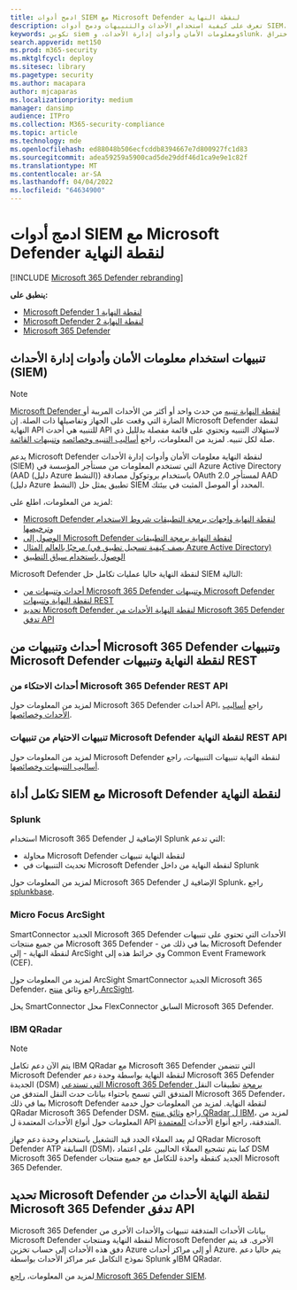 ```yaml
---
title: ادمج أدوات SIEM مع Microsoft Defender لنقطة النهاية
description: تعرف على كيفية استخدام الأحداث والتنبيهات ودمج أدوات SIEM.
keywords: تكوين siem ومعلومات الأمان وأدوات إدارة الأحداث، وslunk، وقوس النظر، والمؤشرات المخصصة، وبرمجة التطبيقات، وتعريفات التنبيهات، ومؤشرات اختراق
search.appverid: met150
ms.prod: m365-security
ms.mktglfcycl: deploy
ms.sitesec: library
ms.pagetype: security
ms.author: macapara
author: mjcaparas
ms.localizationpriority: medium
manager: dansimp
audience: ITPro
ms.collection: M365-security-compliance
ms.topic: article
ms.technology: mde
ms.openlocfilehash: ed88048b506ecfcddb8394667e7d800927fc1d83
ms.sourcegitcommit: adea59259a5900cad5de29ddf46d1ca9e9e1c82f
ms.translationtype: MT
ms.contentlocale: ar-SA
ms.lasthandoff: 04/04/2022
ms.locfileid: "64634900"
---
```

# <a name="integrate-your-siem-tools-with-microsoft-defender-for-endpoint"></a>ادمج أدوات SIEM مع Microsoft Defender لنقطة النهاية

[!INCLUDE [Microsoft 365 Defender rebranding](../../includes/microsoft-defender.md)]

**ينطبق على:**
- [Microsoft Defender لنقطة النهاية 1](https://go.microsoft.com/fwlink/p/?linkid=2154037)
- [Microsoft Defender لنقطة النهاية 2](https://go.microsoft.com/fwlink/p/?linkid=2154037)
- [Microsoft 365 Defender](https://go.microsoft.com/fwlink/?linkid=2118804)


## <a name="ingest-alerts-using-security-information-and-events-management-siem-tools"></a>تنبيهات استخدام معلومات الأمان وأدوات إدارة الأحداث (SIEM)

> [!NOTE]
>
> [Microsoft Defender لنقطة النهاية تنبيه](alerts.md) من حدث واحد أو أكثر من الأحداث المريبة أو الضارة التي وقعت على الجهاز وتفاصيلها ذات الصلة. إن Microsoft Defender لنقطة النهاية API للتنبيه هي أحدث API لاستهلاك التنبيه وتحتوي على قائمة مفصلة بدلليل ذي صلة لكل تنبيه. لمزيد من المعلومات، راجع [أساليب التنبيه وخصائصه](alerts.md) [وتنبيهات القائمة](get-alerts.md).

يدعم Microsoft Defender لنقطة النهاية معلومات الأمان وأدوات إدارة الأحداث (SIEM) التي تستخدم المعلومات من مستأجر المؤسسة في Azure Active Directory (AAD (دليل Azure النشط)) باستخدام بروتوكول مصادقة OAuth 2.0 لمستأجر AAD (دليل Azure النشط)  تطبيق يمثل حل SIEM المحدد أو الموصل المثبت في بيئتك.

لمزيد من المعلومات، اطلع على:

- [Microsoft Defender لنقطة النهاية واجهات برمجة التطبيقات شروط الاستخدام وترخيصها](api-terms-of-use.md) 
- [الوصول إلى Microsoft Defender لنقطة النهاية برمجة التطبيقات](apis-intro.md)
- [مرحبًا بالعالم المثال (يصف كيفية تسجيل تطبيق في Azure Active Directory)](api-hello-world.md)
- [الوصول باستخدام سياق التطبيق](exposed-apis-create-app-webapp.md)


Microsoft Defender لنقطة النهاية حاليا عمليات تكامل حل SIEM التالية: 

- [أحداث وتنبيهات من Microsoft 365 Defender وتنبيهات Microsoft Defender لنقطة النهاية وتنبيهات REST](#ingesting-incidents-and-alerts-from-the-microsoft-365-defender-and-microsoft-defender-for-endpoint-incidents-and-alerts-rest-apis)
- [تحديد Microsoft Defender لنقطة النهاية الأحداث من Microsoft 365 Defender تدفق API](#ingesting-microsoft-defender-for-endpoint-events-from-the-microsoft-365-defender-event-streaming-api)

## <a name="ingesting-incidents-and-alerts-from-the-microsoft-365-defender-and-microsoft-defender-for-endpoint-incidents-and-alerts-rest-apis"></a>أحداث وتنبيهات من Microsoft 365 Defender وتنبيهات Microsoft Defender لنقطة النهاية وتنبيهات REST

### <a name="ingesting-incidents-from-the-microsoft-365-defender-incidents-rest-api"></a>أحداث الاحتكاء من Microsoft 365 Defender REST API

لمزيد من المعلومات حول Microsoft 365 Defender أحداث API، راجع [أساليب الأحداث وخصائصها](../defender/api-incident.md).

### <a name="ingesting-alerts-from-the-microsoft-defender-for-endpoint-alerts-rest-api"></a>تنبيهات الاحتيام من تنبيهات Microsoft Defender لنقطة النهاية REST API

لمزيد من المعلومات حول Microsoft Defender لنقطة النهاية تنبيهات التنبيهات، راجع [أساليب التنبيهات وخصائصها](alerts.md).

## <a name="siem-tool-integration-with-microsoft-defender-for-endpoint"></a>تكامل أداة SIEM مع Microsoft Defender لنقطة النهاية

### <a name="splunk"></a>Splunk

استخدام Microsoft 365 Defender الإضافية ل Splunk التي تدعم:

- محاولة Microsoft Defender لنقطة النهاية تنبيهات
- تحديث التنبيهات في Microsoft Defender لنقطة النهاية من داخل Splunk

لمزيد من المعلومات حول Microsoft 365 Defender الإضافية ل Splunk، راجع [splunkbase](https://splunkbase.splunk.com/app/4959/).

### <a name="micro-focus-arcsight"></a>Micro Focus ArcSight

SmartConnector الجديد Microsoft 365 Defender الأحداث التي تحتوي على تنبيهات من جميع منتجات Microsoft 365 Defender - بما في ذلك من Microsoft Defender لنقطة النهاية - إلى ArcSight وي خرائط هذه إلى Common Event Framework (CEF).

لمزيد من المعلومات حول ArcSight SmartConnector الجديد Microsoft 365 Defender، راجع وثائق [منتج ArcSight](https://www.microfocus.com/documentation/arcsight/arcsight-smartconnectors/microsoft-365-defender/index.html).

يحل SmartConnector محل FlexConnector السابق Microsoft 365 Defender.

### <a name="ibm-qradar"></a>IBM QRadar

>[!NOTE]
>يتم الآن دعم تكامل IBM QRadar مع Microsoft 365 Defender التي تتضمن Microsoft Defender لنقطة النهاية بواسطة وحدة دعم Microsoft 365 Defender الجديدة (DSM) [التي تستدعي Microsoft 365 Defender برمجة](../defender/streaming-api.md) تطبيقات النقل المتدفق التي تسمح باحتواء بيانات حدث النقل المتدفق من Microsoft 365 Defender، بما في ذلك Microsoft Defender لنقطة النهاية. لمزيد من المعلومات حول خدمة QRadar Microsoft 365 Defender DSM، راجع [وثائق منتج QRadar ل IBM](https://www.ibm.com/docs/en/dsm?topic=microsoft-365-defender)، لمزيد من المعلومات حول أنواع الأحداث المعتمدة ل API المتدفقة، راجع أنواع الأحداث [المعتمدة](../defender/supported-event-types.md).

لم يعد العملاء الجدد قيد التشغيل باستخدام وحدة دعم جهاز QRadar Microsoft Defender ATP السابقة (DSM)، كما يتم تشجيع العملاء الحاليين على اعتماد DSM Microsoft 365 Defender الجديد كنقطة واحدة للتكامل مع جميع منتجات Microsoft 365 Defender.

## <a name="ingesting-microsoft-defender-for-endpoint-events-from-the-microsoft-365-defender-event-streaming-api"></a>تحديد Microsoft Defender لنقطة النهاية الأحداث من Microsoft 365 Defender تدفق API

Microsoft 365 Defender بيانات الأحداث المتدفقة تنبيهات والأحداث الأخرى من Microsoft Defender لنقطة النهاية ومنتجات Microsoft Defender الأخرى. قد يتم دفق هذه الأحداث إلى حساب تخزين Azure أو إلى مراكز أحداث Azure. يتم حاليا دعم نموذج التكامل عبر مراكز الأحداث بواسطة Splunk وIBM QRadar.

لمزيد من المعلومات، [راجع Microsoft 365 Defender SIEM](../defender/configure-siem-defender.md).
